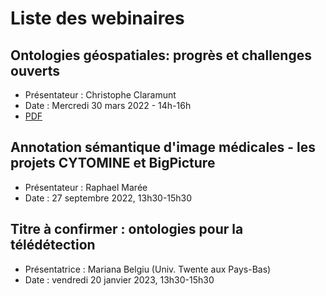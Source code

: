 # Liste des webinaires

## Ontologies géospatiales: progrès et challenges ouverts 

- Présentateur : Christophe Claramunt
- Date : Mercredi 30 mars 2022 - 14h-16h
- [PDF](https://github.com/MAGISAR4/project/blob/main/webinaires/GeoSpatialOntologiesCC.pdf)

## Annotation sémantique d'image médicales - les projets CYTOMINE et BigPicture

- Présentateur : Raphael Marée
- Date : 27 septembre 2022, 13h30-15h30

## Titre à confirmer : ontologies pour la télédétection

- Présentatrice : Mariana Belgiu (Univ. Twente aux Pays-Bas)
- Date : vendredi 20 janvier 2023, 13h30-15h30
